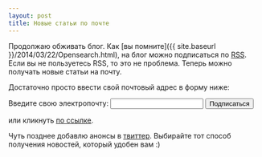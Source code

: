 ```yaml
---
layout: post
title: Новые статьи по почте
---
```




Продолжаю обживать блог.
Как [вы помните]({{ site.baseurl }}/2014/03/22/Opensearch.html),
на блог можно подписаться по [RSS](http://feeds.feedburner.com/bronevichok).
Если вы не пользуетесь RSS, то это не проблема. Теперь можно получать новые статьи на почту.

Достаточно просто ввести свой почтовый адрес в форму ниже:
<form action="http://feedburner.google.com/fb/a/mailverify" method="post" target="popupwindow" onsubmit="window.open(&#39;http://feedburner.google.com/fb/a/mailverify?uri=bronevichok&#39;, &#39;popupwindow&#39;, &#39;scrollbars=yes,width=550,height=520&#39;);return true"><p>Введите свою электропочту: <input type="text" name="email"><input type="hidden" value="bronevichok" name="uri"><input type="hidden" name="loc" value="ru_RU"> <input type="submit" value="Подписаться"></form>

или кликнуть <a href="http://feedburner.google.com/fb/a/mailverify?uri=bronevichok">по ссылке</a>.

Чуть позднее добавлю анонсы в [твиттер](https://twitter.com/estet). Выбирайте тот способ получения
новостей, который удобен вам :)

